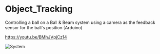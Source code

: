 # Object_Tracking
Controlling a ball on a Ball & Beam system using a camera as the feedback sensor for the ball's position (Arduino)

https://youtu.be/BMhJVpjCz14

![System](https://user-images.githubusercontent.com/74129593/131343782-0df9784a-1c83-4382-b571-c5a3a79b0ea9.png)

